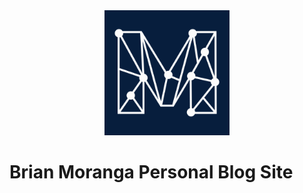 
<div align="center">
    <img src="static/logos/logo-1024.png" alt="Logo" width='200px' height='200px'/>
</div>

# Brian Moranga Personal Blog Site
